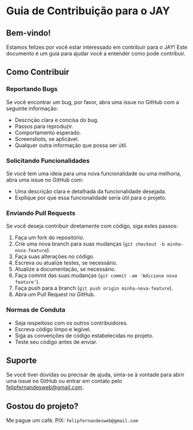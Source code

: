 Guia de Contribuição para o JAY
===============================

Bem-vindo!
----------

Estamos felizes por você estar interessado em contribuir para o JAY! Este documento é um guia para ajudar você a entender como pode contribuir.

Como Contribuir
---------------

### Reportando Bugs

Se você encontrar um bug, por favor, abra uma issue no GitHub com a seguinte informação:

-   Descrição clara e concisa do bug.
-   Passos para reproduzir.
-   Comportamento esperado.
-   Screenshots, se aplicável.
-   Qualquer outra informação que possa ser útil.

### Solicitando Funcionalidades

Se você tem uma ideia para uma nova funcionalidade ou uma melhoria, abra uma issue no GitHub com:

-   Uma descrição clara e detalhada da funcionalidade desejada.
-   Explique por que essa funcionalidade seria útil para o projeto.

### Enviando Pull Requests

Se você deseja contribuir diretamente com código, siga estes passos:

1.  Faça um fork do repositório.
2.  Crie uma nova branch para suas mudanças (`git checkout -b minha-nova-feature`).
3.  Faça suas alterações no código.
4.  Escreva ou atualize testes, se necessário.
5.  Atualize a documentação, se necessário.
6.  Faça commit das suas mudanças (`git commit -am 'Adiciona nova feature'`).
7.  Faça push para a branch (`git push origin minha-nova-feature`).
8.  Abra um Pull Request no GitHub.

### Normas de Conduta

-   Seja respeitoso com os outros contribuidores.
-   Escreva código limpo e legível.
-   Siga as convenções de código estabelecidas no projeto.
-   Teste seu código antes de enviar.

Suporte
-------

Se você tiver dúvidas ou precisar de ajuda, sinta-se à vontade para abrir uma issue no GitHub ou entrar em contato pelo [felipfernandesweb@gmail.com](felipfernandesweb@gmail.com).

Gostou do projeto? 
-----------------
Me pague um café. PIX: `felipfernandesweb@gmail.com`